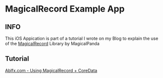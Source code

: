 MagicalRecord Example App
=============


INFO
-------------
This iOS Appication is part of a tutorial I wrote on my Blog to explain the use of the [MagicalRecord](https://github.com/magicalpanda) Library by MagicalPanda


Tutorial
------
[Ablfx.com - Using MagicalRecord + CoreData](http://ablfx.com/blog/2012/03/using-coredata-magicalrecord/)
